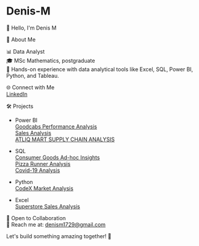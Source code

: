 # Denis-M

👋 Hello, I'm Denis M     

🚀 About Me 

📊 Data Analyst                       
🎓 MSc Mathematics, postgraduate                                               
🌱 Hands-on experience with data analytical tools like Excel, SQL, Power BI, Python, and Tableau.  

🌐 Connect with Me                        
[LinkedIn](http://www.linkedin.com/in/denis07)       

🛠️ Projects                

* Power BI  
[Goodcabs Performance Analysis ](https://github.com/DenisM03/Goodcabs_Performance_Analysis)          
[Sales Analysis](https://github.com/DenisM03/PowerBI_Project--Sales_Analysis)                   
[ATLIQ MART SUPPLY CHAIN ANALYSIS](https://github.com/DenisM03/ATLIQ__MART__SUPPLY__CHAIN__ANALYSIS)

* SQL                          
[Consumer Goods Ad-hoc Insights](https://github.com/DenisM03/Sql__Project--Consumer__Goods__Ad-hoc__Insights)                                                         
[Pizza Runner Analysis](https://github.com/DenisM03/8-Week-SQL-Challenge-Case-Studies/tree/main/Week2--Pizza_Runner_Analysis)                          
[Covid-19 Analysis](https://github.com/DenisM03/Sql__Project--Covid-19-Analysis)

* Python      
  [CodeX Market Analysis](https://github.com/DenisM03/CodeX_Market_Analysis)

* Excel                    
[Superstore Sales Analysis](https://github.com/DenisM03/Excel_Project--Superstore_Sales_Analysis)

                        
🤝 Open to Collaboration                     
📧 Reach me at: denism1729@gmail.com     

Let's build something amazing together! 🚀                       
